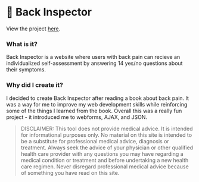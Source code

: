 # 🔎 Back Inspector
View the project [here](https://back-inspector.netlify.app).

### What is it?
Back Inspector is a website where users with back pain can recieve an individualized self-assessment by answering 14 yes/no questions about their symptoms.

### Why did I create it?
I decided to create Back Inspector after reading a book about back pain. It was a way for me to improve my web development skills while reinforcing some of the things I learned from the book. Overall this was a really fun project - it introduced me to webforms, AJAX, and JSON.

> DISCLAIMER: This tool does not provide medical advice. It is intended for informational purposes only. No material on this site is intended to be a substitute for professional medical advice, diagnosis or treatment. Always seek the advice of your physician or other qualified health care provider with any questions you may have regarding a medical condition or treatment and before undertaking a new health care regimen. Never disregard professional medical advice because of something you have read on this site.